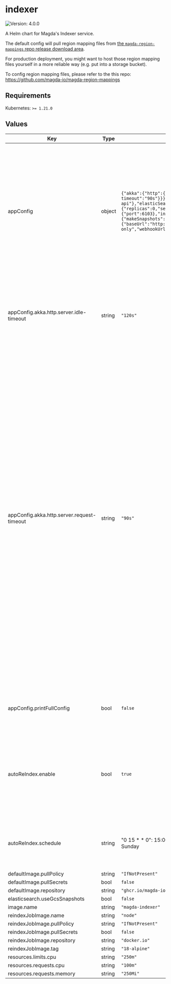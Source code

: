 # indexer

![Version: 4.0.0](https://img.shields.io/badge/Version-4.0.0-informational?style=flat-square)

A Helm chart for Magda's Indexer service.

The default config will pull region mapping files from [the `magda-region-mappings` repo release download area](https://github.com/magda-io/magda-region-mappings/releases).

For production deployment, you might want to host those region mapping files yourself in a more reliable way (e.g. put into a storage bucket).

To config region mapping files, please refer to the this repo: https://github.com/magda-io/magda-region-mappings

## Requirements

Kubernetes: `>= 1.21.0`

## Values

| Key | Type | Default | Description |
|-----|------|---------|-------------|
| appConfig | object | `{"akka":{"http":{"server":{"idle-timeout":"120s","request-timeout":"90s"}}},"authApi":{"baseUrl":"http://authorization-api"},"elasticSearch":{"replicas":0,"serverUrl":"http://opensearch:9200","shards":1},"http":{"port":6103},"indexer":{"makeSnapshots":false,"readSnapshots":false},"printFullConfig":false,"registry":{"baseUrl":"http://registry-api","readOnlyBaseUrl":"http://registry-api-read-only","webhookUrl":"http://indexer/v0/registry-hook"}}` | application config. Allow to configure any application config fields. For all available configuration fields and their default values, please refer to [application.conf](https://github.com/magda-io/magda/blob/main/magda-indexer/src/main/resources/application.conf) This config field is available since v2.2.5 Previous versions' obsolete are still supported for backward compatible reason |
| appConfig.akka.http.server.idle-timeout | string | `"120s"` | The time after which an idle connection will be automatically closed. Set to `infinite` to completely disable idle connection timeouts. |
| appConfig.akka.http.server.request-timeout | string | `"90s"` | Defines the default time period within which the application has to produce an HttpResponse for any given HttpRequest it received. The timeout begins to run when the *end* of the request has been received, so even potentially long uploads can have a short timeout. Set to `infinite` to completely disable request timeout checking.  Make sure this timeout is smaller than the idle-timeout, otherwise, the idle-timeout will kick in first and reset the TCP connection without a response.  If this setting is not `infinite` the HTTP server layer attaches a `Timeout-Access` header to the request, which enables programmatic customization of the timeout period and timeout response for each request individually. |
| appConfig.printFullConfig | bool | `false` | whether print out full config data at application starting up for debug purpose only |
| autoReIndex.enable | bool | `true` | Whether turn on the cronjob to trigger reindex. `publisher` & `format` indices might contains obsolete records which require the triming / reindex process to be removed. |
| autoReIndex.schedule | string | "0 15 * * 0": 15:00PM UTC timezone (1:00AM in AEST Sydney timezone) on every Sunday | auto reindex cronjob schedule string. specified using unix-cron format (in UTC timezone by default). |
| defaultImage.pullPolicy | string | `"IfNotPresent"` |  |
| defaultImage.pullSecrets | bool | `false` |  |
| defaultImage.repository | string | `"ghcr.io/magda-io"` |  |
| elasticsearch.useGcsSnapshots | bool | `false` |  |
| image.name | string | `"magda-indexer"` |  |
| reindexJobImage.name | string | `"node"` |  |
| reindexJobImage.pullPolicy | string | `"IfNotPresent"` |  |
| reindexJobImage.pullSecrets | bool | `false` |  |
| reindexJobImage.repository | string | `"docker.io"` |  |
| reindexJobImage.tag | string | `"18-alpine"` |  |
| resources.limits.cpu | string | `"250m"` |  |
| resources.requests.cpu | string | `"100m"` |  |
| resources.requests.memory | string | `"250Mi"` |  |
